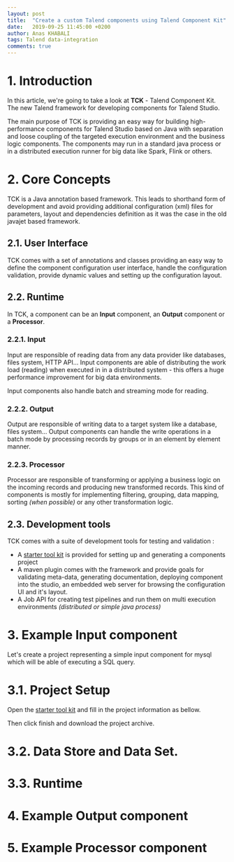 ```yaml
---
layout: post
title:  "Create a custom Talend components using Talend Component Kit"
date:   2019-09-25 11:45:00 +0200
author: Anas KHABALI
tags: Talend data-integration
comments: true
---
```


# 1. Introduction
In this article, we're going to take a look at **TCK** - Talend Component Kit. The new Talend framework for developing components for Talend Studio.

The main purpose of TCK is providing an easy way for building high-performance components for Talend Studio based on Java with separation
and loose coupling of the targeted execution environment and the business logic components. The components may run in a standard java process
or in a distributed execution runner for big data like Spark, Flink or others.

# 2. Core Concepts
TCK is a Java annotation based framework. This leads to shorthand form of development and avoid providing additional configuration (xml) files
for parameters, layout and dependencies definition as it was the case in the old javajet based framework.

## 2.1. User Interface
TCK comes with a set of annotations and classes providing an easy way to define the component configuration user interface, handle the configuration validation,
provide dynamic values and setting up the configuration layout.

## 2.2. Runtime
In TCK, a component can be an **Input** component, an **Output** component or a **Processor**.

### 2.2.1. Input
Input are responsible of reading data from any data provider like databases, files system, HTTP API... Input components are able of distributing the work load (reading)
when executed in in a distributed system  - this offers a huge performance improvement for big data environments.

Input components also handle batch and streaming mode for reading.

### 2.2.2. Output
Output are responsible of writing data to a target system like a database, files system... Output components can handle the write operations in a batch mode by processing
records by groups or in an element by element manner.

### 2.2.3. Processor
Processor are responsible of transforming or applying a business logic on the incoming records and producing new transformed records. This kind of components is mostly
for implementing filtering, grouping, data mapping, sorting _(when possible)_ or any other transformation logic.

## 2.3. Development tools
TCK comes with a suite of development tools for testing and validation :

- A [starter tool kit](https://starter-toolkit.talend.io/) is provided for setting up and generating a components project
- A maven plugin comes with the framework and provide goals for validating meta-data, generating documentation, deploying component into the studio, an embedded web server for browsing the configuration UI and it's layout.
- A Job API for creating test pipelines and run them on multi execution environments _(distributed or simple java process)_

# 3. Example Input component
Let's create a project representing a simple input component for mysql which will be able of executing a SQL query.

# 3.1. Project Setup
Open the [starter tool kit](https://starter-toolkit.talend.io/) and fill in the project information as bellow.

Then click finish and download the project archive.

# 3.2. Data Store and Data Set.

# 3.3. Runtime

# 4. Example Output component

# 5. Example Processor component
